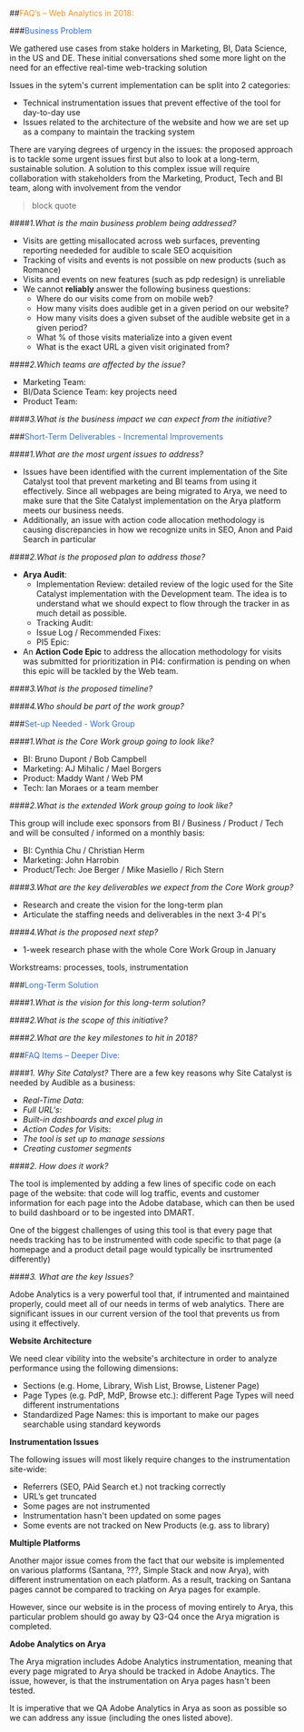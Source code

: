 
##<span style="color:#FA9017">FAQ’s – Web Analytics in 2018: </span>
 
 
###<span style="color:#336BD3">Business Problem</span> 

We gathered use cases from stake holders in Marketing, BI, Data Science, in the US and DE. These initial conversations shed some more light on the need for an effective real-time web-tracking solution

Issues in the sytem's current implementation can be split into 2 categories:

- Technical instrumentation issues that prevent effective of the tool for day-to-day use
- Issues related to the architecture of the website and how we are set up as a company to maintain the tracking system

There are varying degrees of urgency in the issues: the proposed approach is to tackle some urgent issues first but also to look at a long-term, sustainable solution. A solution to this complex issue will require collaboration with stakeholders from the Marketing, Product, Tech and BI team, along with involvement from the vendor

> block quote

####*1.What is the main business problem being addressed?*

-   Visits are getting misallocated across web surfaces, preventing reporting neededed for audible to scale SEO acquisition
-   Tracking of visits and events is not possible on new products (such as Romance)
-   Visits and events on new features (such as pdp redesign) is unreliable
-   We cannot **reliably** answer the following business questions:
    +   Where do our visits come from on mobile web?
    +   How many visits does audible get in a given period on our website?
    +   How many visits does a given subset of the audible website get in a given period?
    +   What % of those visits materialize into a given event
    +   What is the exact URL a given visit originated from?


####*2.Which teams are affected by the issue?*

- Marketing Team:
- BI/Data Science Team: key projects need 
- Product Team: 

####*3.What is the business impact we can expect from the initiative?*


###<span style="color:#336BD3">Short-Term Deliverables - Incremental Improvements</span> 

####*1.What are the most urgent issues to address?*

- Issues have been identified with the current implementation of the Site Catalyst tool that prevent marketing and BI teams from using it effectively. Since all webpages are being migrated to Arya, we need to make sure that the Site Catalyst implementation on the Arya platform meets our business needs.
- Additionally, an issue with action code allocation methodology is causing discrepancies in how we recognize units in SEO, Anon and Paid Search in particular



####*2.What is the proposed plan to address those?*

- **Arya Audit**:
    + Implementation Review: detailed review of the logic used for the Site Catalyst implementation with the Development team. The idea is to understand what we should expect to flow through the tracker in as much detail as possible.
    + Tracking Audit: 
    + Issue Log / Recommended Fixes:
    + PI5 Epic:
- An **Action Code Epic** to address the allocation methodology for visits was submitted for prioritization in PI4: confirmation is pending on when this epic will be tackled by the Web team.



####*3.What is the proposed timeline?*

####*4.Who should be part of the work group?*


###<span style="color:#336BD3">Set-up Needed - Work Group</span> 

####*1.What is the Core Work group going to look like?*

- BI: Bruno Dupont / Bob Campbell
- Marketing: AJ Mihalic / Mael Borgers
- Product: Maddy Want / Web PM
- Tech: Ian Moraes or a team member

####*2.What is the extended Work group going to look like?*

This group will include exec sponsors from BI / Business / Product / Tech and will be consulted / informed on a monthly basis:

- BI: Cynthia Chu / Christian Herm
- Marketing: John Harrobin
- Product/Tech: Joe Berger / Mike Masiello / Rich Stern

####*3.What are the key deliverables we expect from the Core Work group?*

- Research and create the vision for the long-term plan
- Articulate the staffing needs and deliverables in the next 3-4 PI's

####*4.What is the proposed next step?*

- 1-week research phase with the whole Core Work Group in January


Workstreams: processes, tools, instrumentation

###<span style="color:#336BD3">Long-Term Solution</span> 

####*1.What is the vision for this long-term solution?*

####*2.What is the scope of this initiative?*

####*2.What are the key milestones to hit in 2018?*


###<span style="color:#336BD3">FAQ Items – Deeper Dive:</span> 

####*1. Why Site Catalyst?*
There are a few key reasons why Site Catalyst is needed by Audible as a business:

- *Real-Time Data*: 
- *Full URL's*:
- *Built-in dashboards and excel plug in*
- *Action Codes for Visits*:
- *The tool is set up to manage sessions*
- *Creating customer segments*

####*2. How does it work?*

The tool is implemented by adding a few lines of specific code on each page of the website: that code will log traffic, events and customer information for each page into the Adobe database, which can then be used to build dashboard or to be ingested into DMART.

One of the biggest challenges of using this tool is that every page that needs tracking has to be instrumented with code specific to that page (a homepage and a product detail page would typically be insrtrumented differently)

####*3. What are the key Issues?*

Adobe Analytics is a very powerful tool that, if intrumented and maintained properly, could meet all of our needs in terms of web analytics. There are significant issues in our current version of the tool that prevents us from using it effectively. 

**Website Architecture**

We need clear vibility into the website's architecture in order to analyze performance using the following dimensions:

- Sections (e.g. Home, Library, Wish List, Browse, Listener Page)
- Page Types (e.g. PdP, MdP, Browse etc.): different Page Types will need different instrumentations
- Standardized Page Names: this is important to make our pages searchable using standard keywords

**Instrumentation Issues**

The following issues will most likely require changes to the instrumentation site-wide: 

- Referrers (SEO, PAid Search et.) not tracking correctly
- URL’s get truncated
- Some pages are not instrumented
- Instrumentation hasn't been updated on some pages
- Some events are not tracked on New Products (e.g. ass to library)

**Multiple Platforms**

Another major issue comes from the fact that our website is implemented on various platforms (Santana, ???, Simple Stack and now Arya), with different instrumentation on each platform. As a result, tracking on Santana pages cannot be compared to tracking on Arya pages for example.

However, since our website is in the process of moving entirely to Arya, this particular problem should go away by Q3-Q4 once the Arya migration is completed.

**Adobe Analytics on Arya**

The Arya migration includes Adobe Analytics instrumentation, meaning that every page migrated to Arya should be tracked in Adobe Anaytics. The issue, however, is that the instrumentation on Arya pages hasn't been tested.

It is imperative that we QA Adobe Analytics in Arya as soon as possible so we can address any issue (including the ones listed above).



